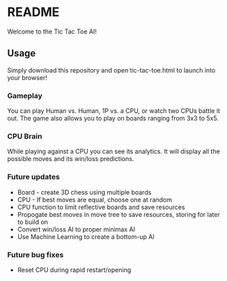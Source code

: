 # README

Welcome to the Tic Tac Toe AI! 

## Usage

Simply download this repository and open tic-tac-toe.html to launch into your browser!

### Gameplay

You can play Human vs. Human, 1P vs. a CPU, or watch two CPUs battle it out. The game also allows you to play on boards ranging from 3x3 to 5x5.

### CPU Brain

While playing against a CPU you can see its analytics. It will display all the possible moves and its win/loss predictions. 

### Future updates
- Board - create 3D chess using multiple boards
- CPU - If best moves are equal, choose one at random
- CPU function to limit reflective boards and save resources
- Propogate best moves in move tree to save resources, storing for later to build on
- Convert win/loss AI to proper minimax AI
- Use Machine Learning to create a bottom-up AI

### Future bug fixes
- Reset CPU during rapid restart/opening
